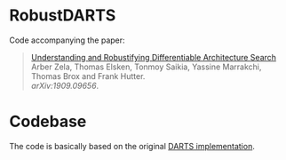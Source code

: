 # RobustDARTS
Code accompanying the paper:
> [Understanding and Robustifying Differentiable Architecture Search](https://arxiv.org/abs/1909.09656)\
> Arber Zela, Thomas Elsken, Tonmoy Saikia, Yassine Marrakchi, Thomas Brox and Frank Hutter.\
> _arXiv:1909.09656_.

# Codebase
The code is basically based on the original [DARTS implementation](https://github.com/quark0/darts).
